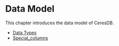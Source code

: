 # Data Model

This chapter introduces the data model of CeresDB.

* [Data Types](./data_types.md)
* [Special_columns](./special_columns.md)